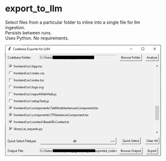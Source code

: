 # export_to_llm

Select files from a particular folder to inline into a single file for llm ingestion.  
Persists between runs.  
Uses Python. No requirements.

![Screenshot of the UI](images/screenshot.png "Screenshot")
